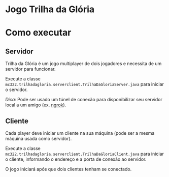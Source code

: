 # Jogo Trilha da Glória

# Como executar

## Servidor
Trilha da Glória é um jogo multiplayer de dois jogadores e necessita de um servidor para funcionar.

Execute a classe `mc322.trilhadagloria.serverclient.TrilhaDaGloriaServer.java` para iniciar o servidor.

*Dica:* Pode ser usado um túnel de conexão para disponibilizar seu servidor local a um amigo (ex. [ngrok](ngrok.com/)).


## Cliente
Cada player deve iniciar um cliente na sua máquina (pode ser a mesma máquina usada como servidor).

Execute a classe `mc322.trilhadagloria.serverclient.TrilhaDaGloriaClient.java` para iniciar o cliente, informando o endereço e a porta de conexão ao servidor.

O jogo iniciará após que dois clientes tenham se conectado.
